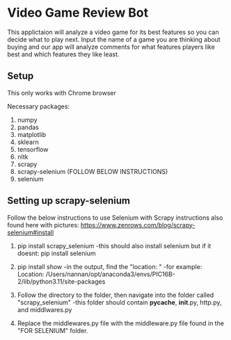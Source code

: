 # Video Game Review Bot

This applictaion will analyze a video game for its best features so you can decide what to play next. Input the name of a game you are thinking about buying and our app will analyze comments for what features players like best and which features they like least. 

## Setup

This only works with Chrome browser

Necessary packages:
1. numpy
2. pandas
3. matplotlib
4. sklearn
5. tensorflow
6. nltk
7. scrapy
8. scrapy-selenium (FOLLOW BELOW INSTRUCTIONS)
9. selenium

## Setting up scrapy-selenium

Follow the below instructions to use Selenium with Scrapy
instructions also found here with pictures: https://www.zenrows.com/blog/scrapy-selenium#install

1. pip install scrapy_selenium
    -this should also install selenium but if it doesnt: pip install selenium
    
2. pip install show
    -in the output, find the "location: "
    -for example: Location: /Users/nannan/opt/anaconda3/envs/PIC16B-2/lib/python3.11/site-packages
    
3. Follow the directory to the folder, then navigate into the folder called "scrapy_selenium"
    -this folder should contain __pycache__, __init__.py, http.py, and middlwares.py
    
4. Replace the middlewares.py file with the middleware.py file found in the "FOR SELENIUM" folder.
